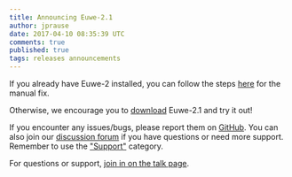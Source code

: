 ```yaml
---
title: Announcing Euwe-2.1
author: jprause
date: 2017-04-10 08:35:39 UTC
comments: true
published: true
tags: releases announcements
---
```


If you already have Euwe-2 installed, you can follow the steps [here](http://talk.manageiq.org/t/euwe-2-broken-ui-fix/2221) for the manual fix.

Otherwise, we encourage you to [download](http://manageiq.org/download/) Euwe-2.1 and try it out!


If you encounter any issues/bugs, please report them on [GitHub](https://github.com/ManageIQ/manageiq/issues). You can also join our [discussion forum](http://talk.manageiq.org/) if you have questions or need more support. Remember to use the ["Support"](http://talk.manageiq.org/c/support) category.

For questions or support, [join in on the talk page](http://talk.manageiq.org/).
